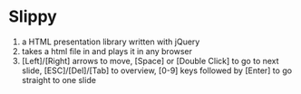 # Slippy

1. a HTML presentation library written with jQuery
2. takes a html file in and plays it in any browser
3. \[Left\]/\[Right\] arrows to move, \[Space\] or \[Double Click\] to go to next slide, \[ESC\]/\[Del\]/\[Tab\] to overview, \[0-9\] keys followed by \[Enter\] to go straight to one slide